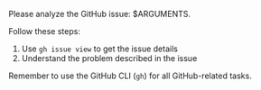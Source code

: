 Please analyze the GitHub issue: $ARGUMENTS.

Follow these steps:

1. Use `gh issue view` to get the issue details
2. Understand the problem described in the issue

Remember to use the GitHub CLI (`gh`) for all GitHub-related tasks.
